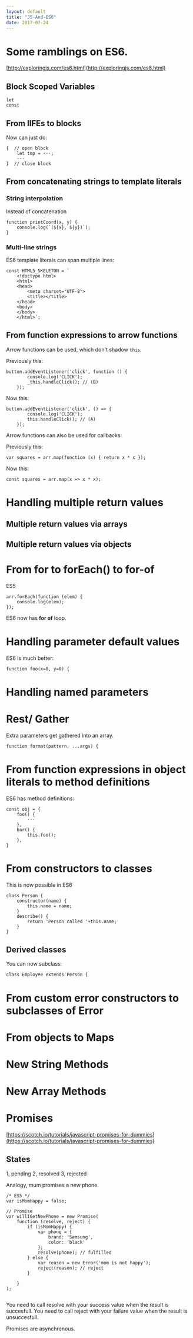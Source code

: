 ```yaml
---
layout: default
title: "JS-And-ES6"
date: 2017-07-24
---
```


# Some ramblings on ES6.

[http://exploringjs.com/es6.html](http://exploringjs.com/es6.html)


## Block Scoped Variables

```
let
const
```

## From IIFEs to blocks 

Now can just do:

```
{  // open block
    let tmp = ···;
    ···
}  // close block

```

## From concatenating strings to template literals

### String interpolation 

Instead of concatenation

```
function printCoord(x, y) {
    console.log(`(${x}, ${y})`);
}
```

### Multi-line strings

ES6 template literals can span multiple lines:

```
const HTML5_SKELETON = `
    <!doctype html>
    <html>
    <head>
        <meta charset="UTF-8">
        <title></title>
    </head>
    <body>
    </body>
    </html>`;

```

## From function expressions to arrow functions

Arrow functions can be used, which don't shadow ```this```.

Previously this:

```
button.addEventListener('click', function () {
        console.log('CLICK');
        _this.handleClick(); // (B)
    });
```

Now this:

```
button.addEventListener('click', () => {
        console.log('CLICK');
        this.handleClick(); // (A)
    });

```

Arrow functions can also be used for callbacks:

Previously this:

```
var squares = arr.map(function (x) { return x * x });
```
Now this:

```
const squares = arr.map(x => x * x);
```


# Handling multiple return values

## Multiple return values via arrays

## Multiple return values via objects




# From for to forEach() to for-of 

ES5

```
arr.forEach(function (elem) {
    console.log(elem);
});
```

ES6 now has **for of** loop.

# Handling parameter default values

ES6 is much better:

```
function foo(x=0, y=0) {
```

# Handling named parameters

# Rest/ Gather

Extra parameters get gathered into an array.

```
function format(pattern, ...args) {
```

# From function expressions in object literals to method definitions


ES6 has method definitions:

```
const obj = {
    foo() {
        ···
    },
    bar() {
        this.foo();
    },
}
```

# From constructors to classes

This is now possible in ES6

```
class Person {
    constructor(name) {
        this.name = name;
    }
    describe() {
        return 'Person called '+this.name;
    }
}

```

## Derived classes

You can now subclass:

```
class Employee extends Person {
```


# From custom error constructors to subclasses of Error

# From objects to Maps

# New String Methods

# New Array Methods


# Promises
[https://scotch.io/tutorials/javascript-promises-for-dummies](https://scotch.io/tutorials/javascript-promises-for-dummies)


## States

1, pending
2, resolved
3, rejected

Analogy, mum promises a new phone.

```
/* ES5 */
var isMomHappy = false;

// Promise
var willIGetNewPhone = new Promise(
    function (resolve, reject) {
        if (isMomHappy) {
            var phone = {
                brand: 'Samsung',
                color: 'black'
            };
            resolve(phone); // fulfilled
        } else {
            var reason = new Error('mom is not happy');
            reject(reason); // reject
        }

    }
);


```

You need to call resolve with your success value when the result is succesfull.
You need to call reject with your failure value when the result is unsuccesfull.


Promises are asynchronous.























